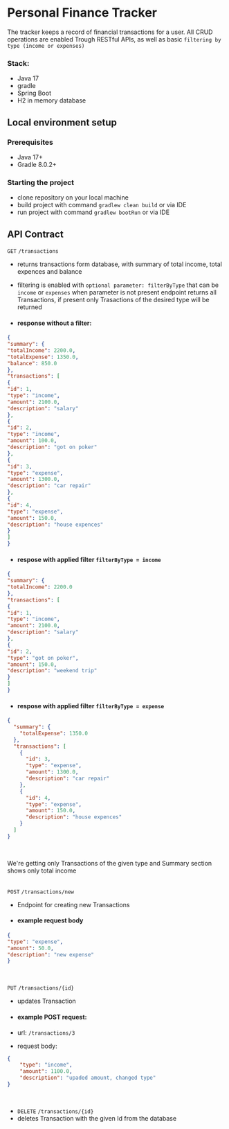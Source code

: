 # Personal Finance Tracker
The tracker keeps a record of financial transactions for a user. 
All CRUD operations are enabled Trough RESTful APIs, as well as basic `filtering by type (income or expenses)`


### Stack:
- Java 17
- gradle
- Spring Boot
- H2 in memory database



## Local environment setup

### Prerequisites
* Java 17+
* Gradle 8.0.2+

### Starting the project
- clone repository on your local machine
- build project with command `gradlew clean build` or via IDE
- run project with command `gradlew bootRun` or via IDE

## API Contract

`GET` `/transactions`<br>
- returns transactions form database, with summary of total income, total expences and balance
- filtering is enabled with `optional parameter: filterByType` that can be `income` or `expenses` 
when parameter is not present endpoint returns all Transactions, if present only Trasactions of the desired type will be returned

- #### response without a filter:

```json
{
"summary": {
"totalIncome": 2200.0,
"totalExpense": 1350.0,
"balance": 850.0
},
"transactions": [
{
"id": 1,
"type": "income",
"amount": 2100.0,
"description": "salary"
},
{
"id": 2,
"type": "income",
"amount": 100.0,
"description": "got on poker"
},
{
"id": 3,
"type": "expense",
"amount": 1300.0,
"description": "car repair"
},
{
"id": 4,
"type": "expense",
"amount": 150.0,
"description": "house expences"
}
]
}
```

- #### respose with applied filter  `filterByType = income` 
```json
{
"summary": {
"totalIncome": 2200.0
},
"transactions": [
{
"id": 1,
"type": "income",
"amount": 2100.0,
"description": "salary"
},
{
"id": 2,
"type": "got on poker",
"amount": 150.0,
"description": "weekend trip"
}
]
}
```

- #### respose with applied filter  `filterByType = expense`
```json
{
  "summary": {
    "totalExpense": 1350.0
  },
  "transactions": [
    {
      "id": 3,
      "type": "expense",
      "amount": 1300.0,
      "description": "car repair"
    },
    {
      "id": 4,
      "type": "expense",
      "amount": 150.0,
      "description": "house expences"
    }
  ]
}
```
 <br>

We're getting only Transactions of the given type and Summary section shows only total income
<br><br>

`POST` `/transactions/new`
- Endpoint for creating new Transactions
- #### example request body
```json
{
"type": "expense",
"amount": 50.0,
"description": "new expense"
}
```
<br>

`PUT` `/transactions/{id}`
- updates Transaction
- #### example POST request:

- url: `/transactions/3`
- request body:
```json
{
    "type": "income",
    "amount": 1100.0,
    "description": "upaded amount, changed type"
}
```
<br>

- `DELETE` `/transactions/{id}`
- deletes Transaction with the given Id from the database





